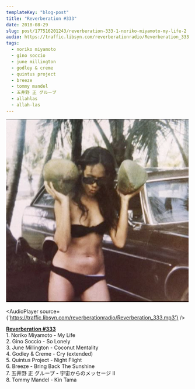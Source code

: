 ```yaml
---
templateKey: "blog-post"
title: "Reverberation #333"
date: 2018-08-29
slug: post/177516201243/reverberation-333-1-noriko-miyamoto-my-life-2
audio: https://traffic.libsyn.com/reverberationradio/Reverberation_333.mp3
tags:
  - noriko miyamoto
  - gino soccio
  - june millington
  - godley & creme
  - quintus project
  - breeze
  - tommy mandel
  - 五井野 正 グループ
  - allahlas
  - allah-las
---
```


![Reverberation #333](../images/8ec500f23d7c459c4d4c4753c1c9a7dfbc497acbd641430535ce9625383a57f5.png)

<AudioPlayer source={'https://traffic.libsyn.com/reverberationradio/Reverberation_333.mp3'} />

<p><a href="https://traffic.libsyn.com/reverberationradio/Reverberation_333.mp3"><b>Reverberation #333</b></a><br />1. Noriko Miyamoto - My Life<br />2. Gino Soccio - So Lonely<br />3. June Millington - Coconut Mentality<br />4. Godley &amp; Creme - Cry (extended)<br />5. Quintus Project - Night Flight<br />6. Breeze - Bring Back The Sunshine<br />7. &#20116;&#20117;&#37326; &#27491; &#12464;&#12523;&#12540;&#12503; - &#23431;&#23449;&#12363;&#12425;&#12398;&#12513;&#12483;&#12475;&#12540;&#12472; II<br />8. Tommy Mandel - Kin Tama<br /></p>
